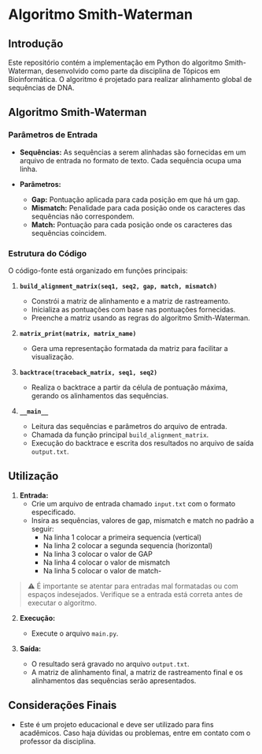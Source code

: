 # Algoritmo Smith-Waterman

## Introdução

Este repositório contém a implementação em Python do algoritmo Smith-Waterman, desenvolvido como parte da disciplina de Tópicos em Bioinformática. O algoritmo é projetado para realizar alinhamento global de sequências de DNA.

## Algoritmo Smith-Waterman

### Parâmetros de Entrada

- **Sequências:** As sequências a serem alinhadas são fornecidas em um arquivo de entrada no formato de texto. Cada sequência ocupa uma linha.

- **Parâmetros:**
  - **Gap:** Pontuação aplicada para cada posição em que há um gap.
  - **Mismatch:** Penalidade para cada posição onde os caracteres das sequências não correspondem.
  - **Match:** Pontuação para cada posição onde os caracteres das sequências coincidem.

### Estrutura do Código

O código-fonte está organizado em funções principais:

1. **`build_alignment_matrix(seq1, seq2, gap, match, mismatch)`**
   - Constrói a matriz de alinhamento e a matriz de rastreamento.
   - Inicializa as pontuações com base nas pontuações fornecidas.
   - Preenche a matriz usando as regras do algoritmo Smith-Waterman.

2. **`matrix_print(matrix, matrix_name)`**
   - Gera uma representação formatada da matriz para facilitar a visualização.

3. **`backtrace(traceback_matrix, seq1, seq2)`**
   - Realiza o backtrace a partir da célula de pontuação máxima, gerando os alinhamentos das sequências.

4. **`__main__`**
   - Leitura das sequências e parâmetros do arquivo de entrada.
   - Chamada da função principal `build_alignment_matrix`.
   - Execução do backtrace e escrita dos resultados no arquivo de saída `output.txt`.

## Utilização

1. **Entrada:**
   - Crie um arquivo de entrada chamado `input.txt` com o formato especificado.
   - Insira as sequências, valores de gap, mismatch e match no padrão a seguir:
     - Na linha 1 colocar a primeira sequencia (vertical)
     - Na linha 2 colocar a segunda sequencia (horizontal)
     - Na linha 3 colocar o valor de GAP  
     - Na linha 4 colocar o valor de mismatch
     - Na linha 5 colocar o valor de match- 
  > ⚠️ É importante se atentar para entradas mal formatadas ou com espaços indesejados. Verifique se a entrada está correta antes de executar o algoritmo.
2. **Execução:**
   - Execute o arquivo `main.py`.

3. **Saída:**
   - O resultado será gravado no arquivo `output.txt`.
   - A matriz de alinhamento final, a matriz de rastreamento final e os alinhamentos das sequências serão apresentados.

## Considerações Finais

- Este é um projeto educacional e deve ser utilizado para fins acadêmicos. Caso haja dúvidas ou problemas, entre em contato com o professor da disciplina.
